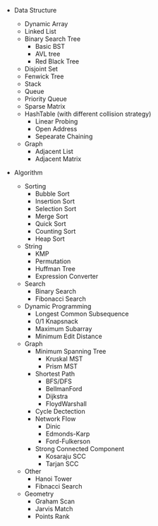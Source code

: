 - Data Structure
    - Dynamic Array
    - Linked List 
    - Binary Search Tree
        - Basic BST
        - AVL tree
        - Red Black Tree
    - Disjoint Set
    - Fenwick Tree
    - Stack
    - Queue
    - Priority Queue
    - Sparse Matrix
    - HashTable (with different collision strategy)
        - Linear Probing
        - Open Address
        - Sepearate Chaining
    - Graph
        - Adjacent List
        - Adjacent Matrix

- Algorithm
    - Sorting
        - Bubble Sort
        - Insertion Sort
        - Selection Sort
        - Merge Sort
        - Quick Sort
        - Counting Sort
        - Heap Sort
    - String
        - KMP
        - Permutation
        - Huffman Tree
        - Expression Converter
    - Search
        - Binary Search
        - Fibonacci Search
    - Dynamic Programming
        - Longest Common Subsequence
        - 0/1 Knapsnack
        - Maximum Subarray
        - Minimum Edit Distance
    - Graph
        - Minimum Spanning Tree
            - Kruskal MST
            - Prism MST
        - Shortest Path
            - BFS/DFS
            - BellmanFord
            - Dijkstra
            - FloydWarshall
        - Cycle Dectection
        - Network Flow
            - Dinic
            - Edmonds-Karp
            - Ford-Fulkerson
        - Strong Connected Component
            - Kosaraju SCC
            - Tarjan SCC
    - Other
        - Hanoi Tower
        - Fibnacci Search
    - Geometry
        - Graham Scan
        - Jarvis Match
        - Points Rank

